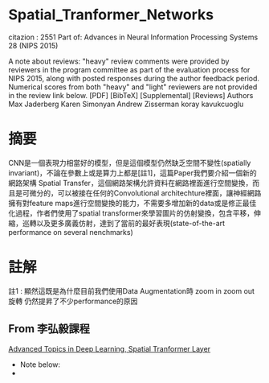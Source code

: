 # Spatial_Tranformer_Networks
citazion : 2551
Part of: Advances in Neural Information Processing Systems 28 (NIPS 2015)

A note about reviews: "heavy" review comments were provided by reviewers in the program committee as part of the evaluation process for NIPS 2015, along with posted responses during the author feedback period. Numerical scores from both "heavy" and "light" reviewers are not provided in the review link below.
[PDF] [BibTeX] [Supplemental] [Reviews]
Authors
Max Jaderberg
Karen Simonyan
Andrew Zisserman
koray kavukcuoglu

# 摘要
CNN是一個表現力相當好的模型，但是這個模型仍然缺乏空間不變性(spatially invariant)，不論在參數上或是算力上都是[註1]，這篇Paper我們要介紹一個新的網路架構 Spatial Transfer，這個網路架構允許資料在網路裡面進行空間變換，而且是可微分的，可以被接在任何的Convolutional architechture裡面，讓神經網路擁有對feature maps進行空間變換的能力，不需要多增加新的data或是修正最佳化過程，作者們使用了spatial transformer來學習圖片的仿射變換，包含平移，伸縮，巡轉以及更多廣義仿射，達到了當前的最好表現(state-of-the-art performance on several nenchmarks)

# 註解
註1 : 顯然這既是為什麼目前我們使用Data Augmentation時 zoom in zoom out 旋轉 仍然提昇了不少performance的原因


## From 李弘毅課程
[Advanced Topics in Deep Learning, Spatial Tranformer Layer](https://www.youtube.com/watch?v=SoCywZ1hZak)

* Note below:
* 